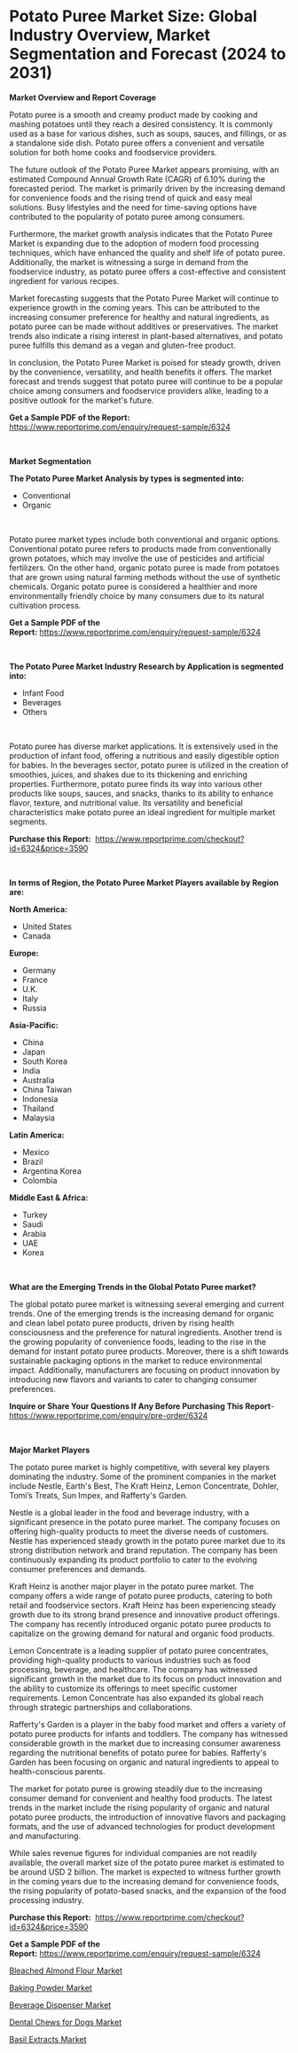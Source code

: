 <p><h1>Potato Puree Market Size: Global Industry Overview, Market Segmentation and Forecast (2024 to 2031)</h1></p><p><strong>Market Overview and Report Coverage</strong></p>
<p><p>Potato puree is a smooth and creamy product made by cooking and mashing potatoes until they reach a desired consistency. It is commonly used as a base for various dishes, such as soups, sauces, and fillings, or as a standalone side dish. Potato puree offers a convenient and versatile solution for both home cooks and foodservice providers.</p><p>The future outlook of the Potato Puree Market appears promising, with an estimated Compound Annual Growth Rate (CAGR) of 6.10% during the forecasted period. The market is primarily driven by the increasing demand for convenience foods and the rising trend of quick and easy meal solutions. Busy lifestyles and the need for time-saving options have contributed to the popularity of potato puree among consumers.</p><p>Furthermore, the market growth analysis indicates that the Potato Puree Market is expanding due to the adoption of modern food processing techniques, which have enhanced the quality and shelf life of potato puree. Additionally, the market is witnessing a surge in demand from the foodservice industry, as potato puree offers a cost-effective and consistent ingredient for various recipes.</p><p>Market forecasting suggests that the Potato Puree Market will continue to experience growth in the coming years. This can be attributed to the increasing consumer preference for healthy and natural ingredients, as potato puree can be made without additives or preservatives. The market trends also indicate a rising interest in plant-based alternatives, and potato puree fulfills this demand as a vegan and gluten-free product.</p><p>In conclusion, the Potato Puree Market is poised for steady growth, driven by the convenience, versatility, and health benefits it offers. The market forecast and trends suggest that potato puree will continue to be a popular choice among consumers and foodservice providers alike, leading to a positive outlook for the market's future.</p></p>
<p><strong>Get a Sample PDF of the Report:</strong> <a href="https://www.reportprime.com/enquiry/request-sample/6324">https://www.reportprime.com/enquiry/request-sample/6324</a></p>
<p>&nbsp;</p>
<p><strong>Market Segmentation</strong></p>
<p><strong>The Potato Puree Market Analysis by types is segmented into:</strong></p>
<p><ul><li>Conventional</li><li>Organic</li></ul></p>
<p>&nbsp;</p>
<p><p>Potato puree market types include both conventional and organic options. Conventional potato puree refers to products made from conventionally grown potatoes, which may involve the use of pesticides and artificial fertilizers. On the other hand, organic potato puree is made from potatoes that are grown using natural farming methods without the use of synthetic chemicals. Organic potato puree is considered a healthier and more environmentally friendly choice by many consumers due to its natural cultivation process.</p></p>
<p><strong>Get a Sample PDF of the Report:</strong>&nbsp;<a href="https://www.reportprime.com/enquiry/request-sample/6324">https://www.reportprime.com/enquiry/request-sample/6324</a></p>
<p>&nbsp;</p>
<p><strong>The Potato Puree Market Industry Research by Application is segmented into:</strong></p>
<p><ul><li>Infant Food</li><li>Beverages</li><li>Others</li></ul></p>
<p>&nbsp;</p>
<p><p>Potato puree has diverse market applications. It is extensively used in the production of infant food, offering a nutritious and easily digestible option for babies. In the beverages sector, potato puree is utilized in the creation of smoothies, juices, and shakes due to its thickening and enriching properties. Furthermore, potato puree finds its way into various other products like soups, sauces, and snacks, thanks to its ability to enhance flavor, texture, and nutritional value. Its versatility and beneficial characteristics make potato puree an ideal ingredient for multiple market segments.</p></p>
<p><strong>Purchase this Report:</strong>&nbsp; <a href="https://www.reportprime.com/checkout?id=6324&price=3590">https://www.reportprime.com/checkout?id=6324&price=3590</a></p>
<p>&nbsp;</p>
<p><strong>In terms of Region, the Potato Puree Market Players available by Region are:</strong></p>
<p>
    <p> <strong> North America: </strong>
        <ul>
            <li>United States</li>
            <li>Canada</li>
        </ul>
        </p> 
    <p> <strong> Europe: </strong>
        <ul>
            <li>Germany</li>
            <li>France</li>
            <li>U.K.</li>
            <li>Italy</li>
            <li>Russia</li>
        </ul>
        </p> 
    <p> <strong> Asia-Pacific: </strong>
        <ul>
            <li>China</li>
            <li>Japan</li>
            <li>South Korea</li>
            <li>India</li>
            <li>Australia</li>
            <li>China Taiwan</li>
            <li>Indonesia</li>
            <li>Thailand</li>
            <li>Malaysia</li>
        </ul>
        </p> 
    <p> <strong> Latin America: </strong>
        <ul>
            <li>Mexico</li>
            <li>Brazil</li>
            <li>Argentina Korea</li>
            <li>Colombia</li>
        </ul>
        </p> 
    <p> <strong> Middle East & Africa: </strong>
        <ul>
            <li>Turkey</li>
            <li>Saudi</li>
            <li>Arabia</li>
            <li>UAE</li>
            <li>Korea</li>
        </ul>
    </p>
    </p>
<p>&nbsp;</p>
<p><strong>What are the Emerging Trends in the Global Potato Puree market?</strong></p>
<p><p>The global potato puree market is witnessing several emerging and current trends. One of the emerging trends is the increasing demand for organic and clean label potato puree products, driven by rising health consciousness and the preference for natural ingredients. Another trend is the growing popularity of convenience foods, leading to the rise in the demand for instant potato puree products. Moreover, there is a shift towards sustainable packaging options in the market to reduce environmental impact. Additionally, manufacturers are focusing on product innovation by introducing new flavors and variants to cater to changing consumer preferences.</p></p>
<p><strong>Inquire or Share Your Questions If Any Before Purchasing This Report</strong>- <a href="https://www.reportprime.com/enquiry/pre-order/6324">https://www.reportprime.com/enquiry/pre-order/6324</a></p>
<p>&nbsp;</p>
<p><strong>Major Market Players</strong></p>
<p><p>The potato puree market is highly competitive, with several key players dominating the industry. Some of the prominent companies in the market include Nestle, Earth's Best, The Kraft Heinz, Lemon Concentrate, Dohler, Tomi’s Treats, Sun Impex, and Rafferty's Garden.</p><p>Nestle is a global leader in the food and beverage industry, with a significant presence in the potato puree market. The company focuses on offering high-quality products to meet the diverse needs of customers. Nestle has experienced steady growth in the potato puree market due to its strong distribution network and brand reputation. The company has been continuously expanding its product portfolio to cater to the evolving consumer preferences and demands.</p><p>Kraft Heinz is another major player in the potato puree market. The company offers a wide range of potato puree products, catering to both retail and foodservice sectors. Kraft Heinz has been experiencing steady growth due to its strong brand presence and innovative product offerings. The company has recently introduced organic potato puree products to capitalize on the growing demand for natural and organic food products.</p><p>Lemon Concentrate is a leading supplier of potato puree concentrates, providing high-quality products to various industries such as food processing, beverage, and healthcare. The company has witnessed significant growth in the market due to its focus on product innovation and the ability to customize its offerings to meet specific customer requirements. Lemon Concentrate has also expanded its global reach through strategic partnerships and collaborations.</p><p>Rafferty's Garden is a player in the baby food market and offers a variety of potato puree products for infants and toddlers. The company has witnessed considerable growth in the market due to increasing consumer awareness regarding the nutritional benefits of potato puree for babies. Rafferty's Garden has been focusing on organic and natural ingredients to appeal to health-conscious parents.</p><p>The market for potato puree is growing steadily due to the increasing consumer demand for convenient and healthy food products. The latest trends in the market include the rising popularity of organic and natural potato puree products, the introduction of innovative flavors and packaging formats, and the use of advanced technologies for product development and manufacturing.</p><p>While sales revenue figures for individual companies are not readily available, the overall market size of the potato puree market is estimated to be around USD 2 billion. The market is expected to witness further growth in the coming years due to the increasing demand for convenience foods, the rising popularity of potato-based snacks, and the expansion of the food processing industry.</p></p>
<p><strong>Purchase this Report:</strong>&nbsp;&nbsp;<a href="https://www.reportprime.com/checkout?id=6324&price=3590">https://www.reportprime.com/checkout?id=6324&price=3590</a></p>
<p></p>
<p><strong>Get a Sample PDF of the Report:</strong>&nbsp;<a href="https://www.reportprime.com/enquiry/request-sample/6324">https://www.reportprime.com/enquiry/request-sample/6324</a></p>
<p><p><a href="https://github.com/merzlyukov93/Market-Research-Report-List-2/blob/main/bleached-almond-flour-market.md">Bleached Almond Flour Market</a></p><p><a href="https://github.com/amae102299/Market-Research-Report-List-2/blob/main/baking-powder-market.md">Baking Powder Market</a></p><p><a href="https://github.com/melchekhinf/Market-Research-Report-List-2/blob/main/beverage-dispenser-market.md">Beverage Dispenser Market</a></p><p><a href="https://github.com/sofyaavrova/Market-Research-Report-List-2/blob/main/dental-chews-for-dogs-market.md">Dental Chews for Dogs Market</a></p><p><a href="https://github.com/sndrkn/Market-Research-Report-List-2/blob/main/basil-extracts-market.md">Basil Extracts Market</a></p></p>